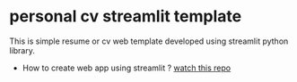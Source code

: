 # personal cv streamlit template
This is simple resume or cv web template developed using streamlit python library. 
* How to create web app using streamlit ? 
[watch this repo](https://github.com/amogh9594/basic-of-streamlit)
